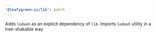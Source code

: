 ```yaml
---
'@leafygreen-ui/lib': patch
---
```


Adds `lodash` as an explicit dependency of `lib`. Imports `lodash` utility in a tree-shakable way
